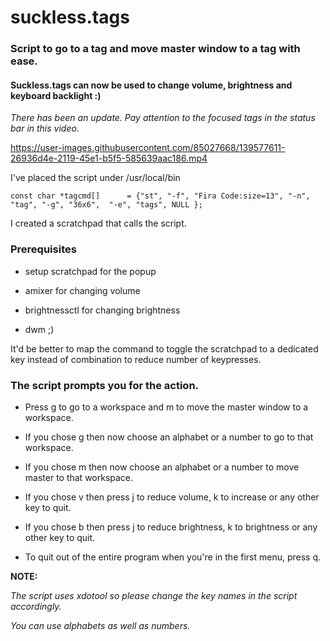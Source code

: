 # suckless.tags

### Script to go to a tag and move master window to a tag with ease.

#### Suckless.tags can now be used to change volume, brightness and keyboard backlight :)

*There has been an update. Pay attention to the focused tags in the status bar in this video.*

https://user-images.githubusercontent.com/85027668/139577611-26936d4e-2119-45e1-b5f5-585639aac186.mp4

I've placed the script under /usr/local/bin

```
const char *tagcmd[]      = {"st", "-f", "Fira Code:size=13", "-n", "tag", "-g", "36x6",  "-e", "tags", NULL };
```
I created a scratchpad that calls the script.

### Prerequisites

- setup scratchpad for the popup

- amixer for changing volume

- brightnessctl for changing brightness

- dwm ;)

It'd be better to map the command to toggle the scratchpad to a dedicated key instead of combination to reduce number of keypresses.

### The script prompts you for the action.

- Press g to go to a workspace and m to move the master window to a workspace.

- If you chose g then now choose an alphabet or a number to go to that workspace.

- If you chose m then now choose an alphabet or a number to move master to that workspace.

- If you chose v then press j to reduce volume, k to increase or any other key to quit.

- If you chose b then press j to reduce brightness, k to brightness or any other key to quit.

- To quit out of the entire program when you're in the first menu, press q.

__NOTE:__

_The script uses xdotool so please change the key names in the script accordingly._

_You can use alphabets as well as numbers._
